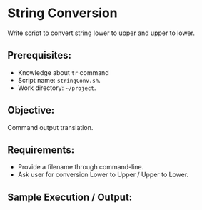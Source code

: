 # String Conversion

Write script to convert string lower to upper and upper to lower.

## Prerequisites:

- Knowledge about `tr` command
- Script name: `stringConv.sh`.
- Work directory: `~/project`.

## Objective:

Command output translation.

## Requirements:

- Provide a filename through command-line.
- Ask user for conversion Lower to Upper / Upper to Lower.

## Sample Execution / Output:
